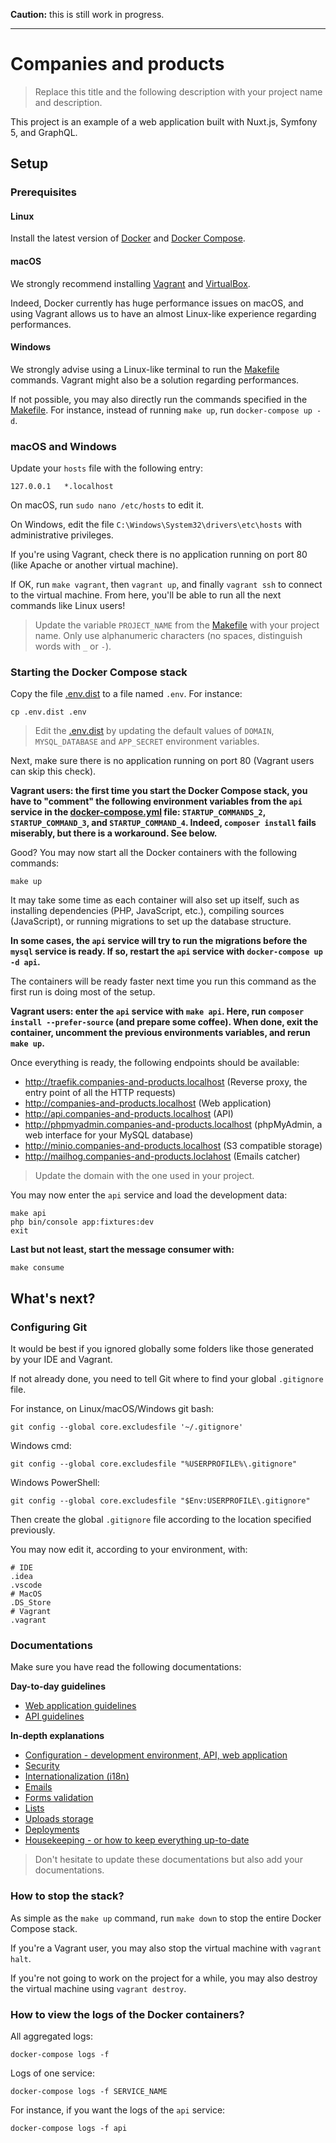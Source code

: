 **Caution:** this is still work in progress.

---

# Companies and products

> Replace this title and the following description with your project name and description.

This project is an example of a web application built with Nuxt.js, Symfony 5, and GraphQL.

## Setup

### Prerequisites

#### Linux

Install the latest version of [Docker](https://docs.docker.com/install/) and 
[Docker Compose](https://docs.docker.com/compose/install/).

#### macOS

We strongly recommend installing [Vagrant](https://www.vagrantup.com/) and 
[VirtualBox](https://www.virtualbox.org/).

Indeed, Docker currently has huge performance issues on macOS, and using Vagrant allows us to have an almost 
Linux-like experience regarding performances.

#### Windows

We strongly advise using a Linux-like terminal to run the [Makefile](Makefile) commands. 
Vagrant might also be a solution regarding performances.

If not possible, you may also directly run the commands specified in the [Makefile](Makefile). 
For instance, instead of running `make up`, run `docker-compose up -d`.

### macOS and Windows

Update your `hosts` file with the following entry:

```
127.0.0.1   *.localhost
```

On macOS, run `sudo nano /etc/hosts` to edit it.

On Windows, edit the file `C:\Windows\System32\drivers\etc\hosts` with administrative privileges.

If you're using Vagrant, check there is no application running on port 80 (like Apache or another virtual machine).

If OK, run `make vagrant`, then `vagrant up`, and finally `vagrant ssh` to connect to the virtual machine. 
From here, you'll be able to run all the next commands like Linux users!

> Update the variable `PROJECT_NAME` from the [Makefile](Makefile) with your project name.
> Only use alphanumeric characters (no spaces, distinguish words with `_` or `-`).

### Starting the Docker Compose stack

Copy the file [.env.dist](.env.dist) to a file named `.env`. For instance:

```
cp .env.dist .env
```

> Edit the [.env.dist](.env.dist) by updating the default values of `DOMAIN`, `MYSQL_DATABASE` and `APP_SECRET`
> environment variables.

Next, make sure there is no application running on port 80 (Vagrant users can skip this check).

**Vagrant users: the first time you start the Docker Compose stack, you have to "comment" the following 
environment variables from the `api` service in the [docker-compose.yml](docker-compose.yml) file: 
`STARTUP_COMMANDS_2`, `STARTUP_COMMAND_3`, and `STARTUP_COMMAND_4`. Indeed, `composer install` fails miserably, 
but there is a workaround. See below.**

Good? You may now start all the Docker containers with the following commands:

```
make up
```

It may take some time as each container will also set up itself, such as installing dependencies (PHP, JavaScript, etc.), 
compiling sources (JavaScript), or running migrations to set up the database structure.

**In some cases, the `api` service will try to run the migrations before the `mysql` service is ready. If so, restart
the `api` service with `docker-compose up -d api`.**

The containers will be ready faster next time you run this command as the first run is doing most of the setup.

**Vagrant users: enter the `api` service with `make api`. Here, run `composer install --prefer-source` 
(and prepare some coffee). When done, exit the container, uncomment the previous environments variables,
and rerun `make up`.**

Once everything is ready, the following endpoints should be available:

* http://traefik.companies-and-products.localhost (Reverse proxy, the entry point of all the HTTP requests)
* http://companies-and-products.localhost (Web application)
* http://api.companies-and-products.localhost (API)
* http://phpmyadmin.companies-and-products.localhost (phpMyAdmin, a web interface for your MySQL database)
* http://minio.companies-and-products.localhost (S3 compatible storage)
* http://mailhog.companies-and-products.loclahost (Emails catcher)

> Update the domain with the one used in your project.

You may now enter the `api` service and load the development data:

```
make api
php bin/console app:fixtures:dev
exit
```

**Last but not least, start the message consumer with:**
 
```
make consume
```

## What's next?

### Configuring Git

It would be best if you ignored globally some folders like those generated by your IDE and Vagrant.

If not already done, you need to tell Git where to find your global `.gitignore` file.

For instance, on Linux/macOS/Windows git bash:

```
git config --global core.excludesfile '~/.gitignore'
```

Windows cmd:

```
git config --global core.excludesfile "%USERPROFILE%\.gitignore"
```

Windows PowerShell:

```
git config --global core.excludesfile "$Env:USERPROFILE\.gitignore"
```

Then create the global `.gitignore` file according to the location specified previously.

You may now edit it, according to your environment, with:

```
# IDE
.idea
.vscode
# MacOS
.DS_Store
# Vagrant
.vagrant
```

### Documentations

Make sure you have read the following documentations:

**Day-to-day guidelines**

* [Web application guidelines](src/webapp/README.md)
* [API guidelines](src/api/README.md)

**In-depth explanations**

* [Configuration - development environment, API, web application](docs/configuration.md)
* [Security](docs/security.md)
* [Internationalization (i18n)](docs/i18n.md)
* [Emails](docs/emails.md)
* [Forms validation](docs/forms_validation.md)
* [Lists](docs/lists)
* [Uploads storage](docs/uploads_storage.md)
* [Deployments](deployments/README.md)
* [Housekeeping - or how to keep everything up-to-date](docs/housekeeping.md)

> Don't hesitate to update these documentations but also add your documentations.

### How to stop the stack?

As simple as the `make up` command, run `make down` to stop the entire Docker Compose stack.

If you're a Vagrant user, you may also stop the virtual machine with `vagrant halt`.

If you're not going to work on the project for a while, you may also destroy 
the virtual machine using `vagrant destroy`.

### How to view the logs of the Docker containers?

All aggregated logs:

```
docker-compose logs -f
```

Logs of one service:

```
docker-compose logs -f SERVICE_NAME
```

For instance, if you want the logs of the `api` service:

```
docker-compose logs -f api
```
